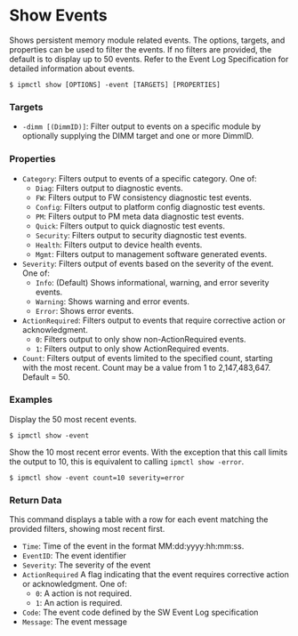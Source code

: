 # Show Events

Shows persistent memory module related events. The options, targets, and properties can be used to filter the events. If no filters are provided, the default is to display up to 50 events. Refer to the Event Log Specification for detailed information about events.

```text
$ ipmctl show [OPTIONS] -event [TARGETS] [PROPERTIES]
```

### **Targets**

* `-dimm [(DimmID)]`: Filter output to events on a specific module by optionally supplying the DIMM target and one or more DimmID.

### **Properties**

* `Category`: Filters output to events of a specific category. One of:
  * `Diag`: Filters output to diagnostic events.
  * `FW`: Filters output to FW consistency diagnostic test events.
  * `Config`: Filters output to platform config diagnostic test events.
  * `PM`: Filters output to PM meta data diagnostic test events.
  * `Quick`: Filters output to quick diagnostic test events.
  * `Security`: Filters output to security diagnostic test events.
  * `Health`: Filters output to device health events.
  * `Mgmt`: Filters output to management software generated events.
* `Severity`: Filters output of events based on the severity of the event. One of:
  * `Info`: \(Default\) Shows informational, warning, and error severity events.
  * `Warning`: Shows warning and error events.
  * `Error`: Shows error events.
* `ActionRequired`: Filters output to events that require corrective action or acknowledgment.
  * `0`: Filters output to only show non-ActionRequired events.
  * `1`: Filters output to only show ActionRequired events.
* `Count`: Filters output of events limited to the specified count, starting with the most recent. Count may be a value from 1 to 2,147,483,647. Default = 50.

### **Examples** 

Display the 50 most recent events.

```text
$ ipmctl show -event
```

Show the 10 most recent error events. With the exception that this call limits the output to 10, this is equivalent to calling `ipmctl show -error`.

```text
$ ipmctl show -event count=10 severity=error
```

### **Return Data** 

This command displays a table with a row for each event matching the provided filters, showing most recent first.

* `Time`: Time of the event in the format MM:dd:yyyy:hh:mm:ss.
* `EventID`: The event identifier
* `Severity`: The severity of the event
* `ActionRequired` A flag indicating that the event requires corrective action or acknowledgment. One of:
  * `0`: A action is not required.
  * `1`: An action is required.
* `Code`: The event code defined by the SW Event Log specification
* `Message`: The event message

